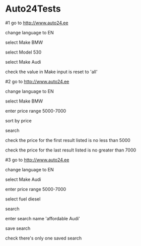 # Auto24Tests

#1 
go to http://www.auto24.ee

change language to EN

select Make BMW

select Model 530

select Make Audi

check the value in Make input is reset to 'all'


#2
go to http://www.auto24.ee

change language to EN

select Make BMW

enter price range 5000-7000

sort by price

search

check the price for the first result listed is no less than 5000

check the price for the last result listed is no greater than 7000

#3
go to http://www.auto24.ee

change language to EN

select Make Audi

enter price range 5000-7000

select fuel diesel

search

enter search name 'affordable Audi'

save search

check there's only one saved search
